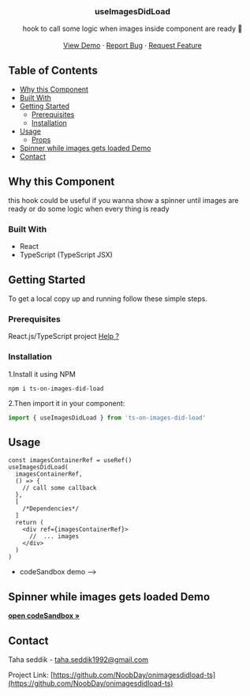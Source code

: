 <!-- PROJECT LOGO -->
<br />
<p align="center">

  <h3 align="center">useImagesDidLoad</h3>

  <p align="center">
    hook to call some logic when images inside component are ready 🏹 
    <br />
    <br />
    <a href="https://codesandbox.io/s/autumn-sun-pqlx2?file=/src/App.tsx">View Demo</a>
    ·
    <a href="https://github.com/NoobDay/on-images-did-load/issues">Report Bug</a>
    ·
    <a href="https://github.com/NoobDay/on-images-did-load/issues">Request Feature</a>
  </p>
</p>

<!-- TABLE OF CONTENTS -->

## Table of Contents

- [Why this Component](#why)
- [Built With](#built-with)
- [Getting Started](#getting-started)
  - [Prerequisites](#prerequisites)
  - [Installation](#installation)
- [Usage](#usage)
  - [Props](#props)
- [Spinner while images gets loaded Demo](#demo)
- [Contact](#contact)

<!-- ABOUT THE PROJECT -->

## Why this Component

this hook could be useful if you wanna show a spinner until images are ready or do some logic when every thing is ready

<!-- BUILT WITH -->

### Built With

- React
- TypeScript (TypeScript JSX)

<!-- GETTING STARTED -->

## Getting Started

To get a local copy up and running follow these simple steps.

### Prerequisites

React.js/TypeScript project <a href="https://create-react-app.dev/docs/adding-typescript/"> Help ?</a>

### Installation

1.Install it using NPM

```npm
npm i ts-on-images-did-load
```

2.Then import it in your component:

```js
import { useImagesDidLoad } from 'ts-on-images-did-load'
```

<!-- USAGE EXAMPLES -->

## Usage

```tsx
const imagesContainerRef = useRef()
useImagesDidLoad(
  imagesContainerRef,
  () => {
    // call some callback
  },
  [
    /*Dependencies*/
  ]
  return (
    <div ref={imagesContainerRef}>
      //  ... images
    </div>
  )
)
```

- codeSandbox demo -->

## Spinner while images gets loaded Demo

<a href="https://codesandbox.io/s/autumn-sun-pqlx2?file=/src/App.tsx">
<strong>open codeSandbox »</strong> 
</a>

<!-- CONTACT -->

## Contact

Taha seddik - taha.seddik1992@gmail.com

Project Link: [https://github.com/NoobDay/onimagesdidload-ts](https://github.com/NoobDay/onimagesdidload-ts)
